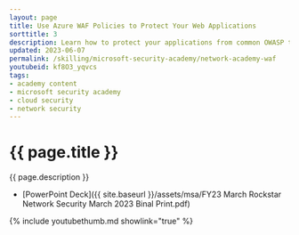 ```yaml
---
layout: page
title: Use Azure WAF Policies to Protect Your Web Applications
sorttitle: 3
description: Learn how to protect your applications from common OWASP top ten attacks with cloud-native Azure Web Application Firewall. Explore how to deploy the service in minutes to get complete visibility into your environment and block malicious attacks with managed rule sets.
updated: 2023-06-07
permalink: /skilling/microsoft-security-academy/network-academy-waf
youtubeid: kf8O3_yqvcs
tags: 
- academy content
- microsoft security academy
- cloud security
- network security
---
```


# {{ page.title }}

{{ page.description }}

* [PowerPoint Deck]({{ site.baseurl }}/assets/msa/FY23 March Rockstar Network Security March 2023 Binal Print.pdf)

{% include youtubethumb.md showlink="true" %}
